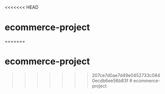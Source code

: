 <<<<<<< HEAD
# ecommerce-project
=======
# ecommerce-project
>>>>>>> 207ce7d0ae7d49e0452733c0840ecdb6ee56b83f
#   e c o m m e r c e - p r o j e c t  
 